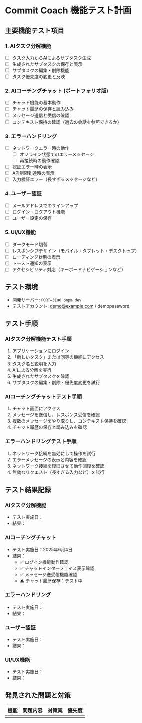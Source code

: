 # Commit Coach 機能テスト計画

## 主要機能テスト項目

### 1. AIタスク分解機能
- [ ] タスク入力からAIによるサブタスク生成
- [ ] 生成されたサブタスクの保存と表示
- [ ] サブタスクの編集・削除機能
- [ ] タスク優先度の変更と反映

### 2. AIコーチングチャット (ポートフォリオ版)
- [ ] チャット機能の基本動作
- [ ] チャット履歴の保存と読み込み
- [ ] メッセージ送信と受信の確認
- [ ] コンテキスト保持の確認（過去の会話を参照できるか）

### 3. エラーハンドリング
- [ ] ネットワークエラー時の動作
  - [ ] オフライン状態でのエラーメッセージ
  - [ ] 再接続時の動作確認
- [ ] 認証エラー時の表示
- [ ] API制限到達時の表示
- [ ] 入力検証エラー（長すぎるメッセージなど）

### 4. ユーザー認証
- [ ] メールアドレスでのサインアップ
- [ ] ログイン・ログアウト機能
- [ ] ユーザー設定の保存

### 5. UI/UX機能
- [ ] ダークモード切替
- [ ] レスポンシブデザイン（モバイル・タブレット・デスクトップ）
- [ ] ローディング状態の表示
- [ ] トースト通知の表示
- [ ] アクセシビリティ対応（キーボードナビゲーションなど）

## テスト環境
- 開発サーバー: `PORT=3100 pnpm dev`
- テストアカウント: demo@example.com / demopassword

## テスト手順

### AIタスク分解機能テスト手順
1. アプリケーションにログイン
2. 「新しいタスク」または同等の機能にアクセス
3. タスク名と説明を入力
4. AIによる分解を実行
5. 生成されたサブタスクを確認
6. サブタスクの編集・削除・優先度変更を試行

### AIコーチングチャットテスト手順
1. チャット画面にアクセス
2. メッセージを送信し、レスポンス受信を確認
3. 複数のメッセージをやり取りし、コンテキスト保持を確認
4. チャット履歴の保存と読み込みを確認

### エラーハンドリングテスト手順
1. ネットワーク接続を無効にして操作を試行
2. エラーメッセージの表示と内容を確認
3. ネットワーク接続を復旧させて動作回復を確認
4. 無効なリクエスト（長すぎる入力など）を試行

## テスト結果記録

### AIタスク分解機能
- テスト実施日：
- 結果：

### AIコーチングチャット
- テスト実施日：2025年6月4日
- 結果：
  - ✅ ログイン機能動作確認
  - ✅ チャットインターフェイス表示確認
  - ✅ メッセージ送受信機能確認
  - ⚠️ チャット履歴保存：テスト中

### エラーハンドリング
- テスト実施日：
- 結果：

### ユーザー認証
- テスト実施日：
- 結果：

### UI/UX機能
- テスト実施日：
- 結果：

## 発見された問題と対策

| 機能 | 問題内容 | 対策案 | 優先度 |
|------|---------|-------|--------|
|      |         |       |        |
